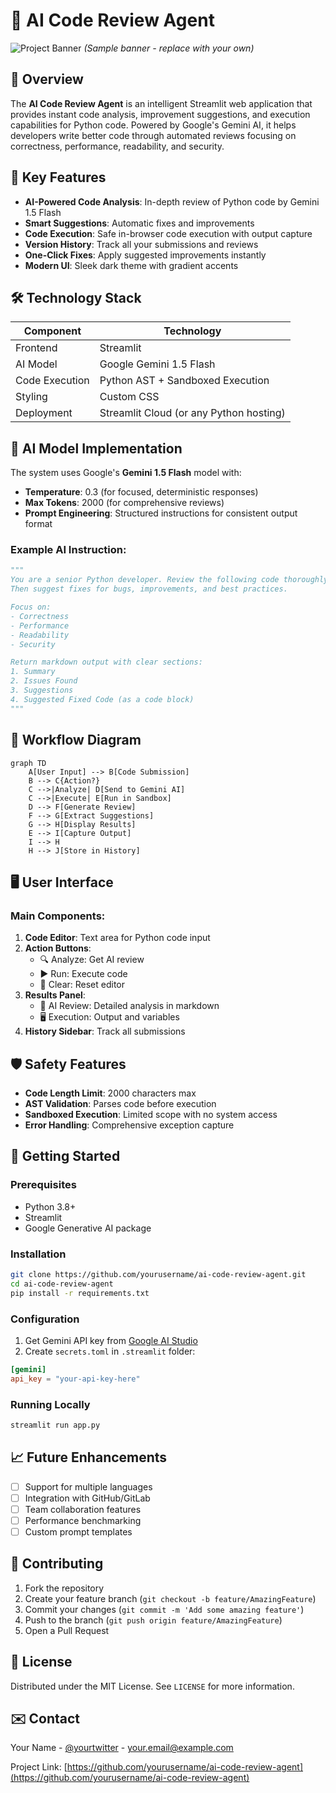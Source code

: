 # 🤖 AI Code Review Agent

![Project Banner](https://i.imgur.com/JmYQ8zB.png) *(Sample banner - replace with your own)*

## 🌟 Overview

The **AI Code Review Agent** is an intelligent Streamlit web application that provides instant code analysis, improvement suggestions, and execution capabilities for Python code. Powered by Google's Gemini AI, it helps developers write better code through automated reviews focusing on correctness, performance, readability, and security.

## 🚀 Key Features

- **AI-Powered Code Analysis**: In-depth review of Python code by Gemini 1.5 Flash
- **Smart Suggestions**: Automatic fixes and improvements
- **Code Execution**: Safe in-browser code execution with output capture
- **Version History**: Track all your submissions and reviews
- **One-Click Fixes**: Apply suggested improvements instantly
- **Modern UI**: Sleek dark theme with gradient accents

## 🛠️ Technology Stack

| Component          | Technology |
|--------------------|------------|
| Frontend           | Streamlit |
| AI Model           | Google Gemini 1.5 Flash |
| Code Execution     | Python AST + Sandboxed Execution |
| Styling           | Custom CSS |
| Deployment        | Streamlit Cloud (or any Python hosting) |

## 🧠 AI Model Implementation

The system uses Google's **Gemini 1.5 Flash** model with:

- **Temperature**: 0.3 (for focused, deterministic responses)
- **Max Tokens**: 2000 (for comprehensive reviews)
- **Prompt Engineering**: Structured instructions for consistent output format

### Example AI Instruction:
```python
"""
You are a senior Python developer. Review the following code thoroughly.
Then suggest fixes for bugs, improvements, and best practices.

Focus on:
- Correctness
- Performance
- Readability
- Security

Return markdown output with clear sections:
1. Summary
2. Issues Found
3. Suggestions
4. Suggested Fixed Code (as a code block)
"""
```

## 🔄 Workflow Diagram

```mermaid
graph TD
    A[User Input] --> B[Code Submission]
    B --> C{Action?}
    C -->|Analyze| D[Send to Gemini AI]
    C -->|Execute| E[Run in Sandbox]
    D --> F[Generate Review]
    F --> G[Extract Suggestions]
    G --> H[Display Results]
    E --> I[Capture Output]
    I --> H
    H --> J[Store in History]
```

## 🖥️ User Interface

### Main Components:
1. **Code Editor**: Text area for Python code input
2. **Action Buttons**:
   - 🔍 Analyze: Get AI review
   - ▶️ Run: Execute code
   - 🧹 Clear: Reset editor
3. **Results Panel**:
   - 📝 AI Review: Detailed analysis in markdown
   - 🖥️ Execution: Output and variables
4. **History Sidebar**: Track all submissions

## 🛡️ Safety Features

- **Code Length Limit**: 2000 characters max
- **AST Validation**: Parses code before execution
- **Sandboxed Execution**: Limited scope with no system access
- **Error Handling**: Comprehensive exception capture

## 🚀 Getting Started

### Prerequisites
- Python 3.8+
- Streamlit
- Google Generative AI package

### Installation
```bash
git clone https://github.com/yourusername/ai-code-review-agent.git
cd ai-code-review-agent
pip install -r requirements.txt
```

### Configuration
1. Get Gemini API key from [Google AI Studio](https://aistudio.google.com/)
2. Create `secrets.toml` in `.streamlit` folder:
```toml
[gemini]
api_key = "your-api-key-here"
```

### Running Locally
```bash
streamlit run app.py
```

## 📈 Future Enhancements

- [ ] Support for multiple languages
- [ ] Integration with GitHub/GitLab
- [ ] Team collaboration features
- [ ] Performance benchmarking
- [ ] Custom prompt templates

## 🤝 Contributing

1. Fork the repository
2. Create your feature branch (`git checkout -b feature/AmazingFeature`)
3. Commit your changes (`git commit -m 'Add some amazing feature'`)
4. Push to the branch (`git push origin feature/AmazingFeature`)
5. Open a Pull Request

## 📜 License

Distributed under the MIT License. See `LICENSE` for more information.

## ✉️ Contact

Your Name - [@yourtwitter](https://twitter.com/yourtwitter) - your.email@example.com

Project Link: [https://github.com/yourusername/ai-code-review-agent](https://github.com/yourusername/ai-code-review-agent)
```

